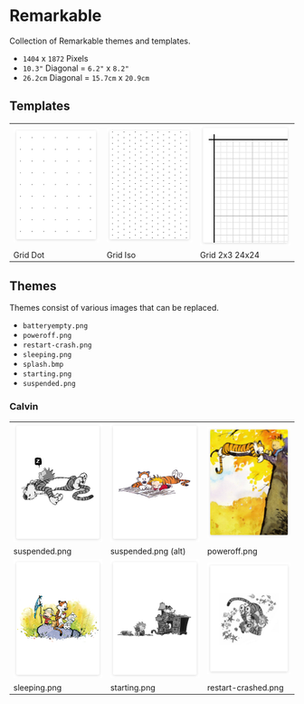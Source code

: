 # Remarkable

Collection of Remarkable themes and templates.

- `1404` x `1872` Pixels
- `10.3"` Diagonal = `6.2"` x `8.2"`
- `26.2cm` Diagonal = `15.7cm` x `20.9cm`

## Templates

<table>
  <tr>
    <td>
      <a href="https://github.com/Templarian/Remarkable/blob/master/template/grid-dot.png">
        <img src="/template/thumb-grid-dot.png"/>
      </a>
    </td>
    <td>
      <a href="https://github.com/Templarian/Remarkable/blob/master/template/grid-iso.png">
        <img src="/template/thumb-grid-iso.png"/>
      </a>
    </td>
    <td>
      <a href="https://github.com/Templarian/Remarkable/blob/master/template/grid-2-3-24.png">
        <img src="/template/thumb-grid-2-3-24.png"/>
      </a>
    </td>
  </tr>
  <tr>
    <td>Grid Dot</td>
    <td>Grid Iso</td>
    <td>Grid 2x3 24x24</td>
  </tr>
</table>

## Themes

Themes consist of various images that can be replaced.

- `batteryempty.png`
- `poweroff.png`
- `restart-crash.png`
- `sleeping.png`
- `splash.bmp`
- `starting.png`
- `suspended.png`

### Calvin

<table>
  <tr>
    <td>
      <a href="https://github.com/Templarian/Remarkable/blob/master/themes/calvin/suspended.png">
        <img src="/themes/calvin/thumb-suspended.png"/>
      </a>
    </td>
    <td>
      <a href="https://github.com/Templarian/Remarkable/blob/master/themes/calvin/suspended2.png">
        <img src="/themes/calvin/thumb-suspended2.png"/>
      </a>
    </td>
    <td>
      <a href="https://github.com/Templarian/Remarkable/blob/master/themes/calvin/poweroff.png">
        <img src="/themes/calvin/thumb-poweroff.png"/>
      </a>
    </td>
  </tr>
  <tr>
    <td>suspended.png</td>
    <td>suspended.png (alt)</td>
    <td>poweroff.png</td>
  </tr>
  <tr>
    <td>
      <a href="https://github.com/Templarian/Remarkable/blob/master/themes/calvin/sleeping.png">
        <img src="/themes/calvin/thumb-sleeping.png"/>
      </a>
    </td>
    <td>
      <a href="https://github.com/Templarian/Remarkable/blob/master/themes/calvin/starting.png">
        <img src="/themes/calvin/thumb-starting.png"/>
      </a>
    </td>
    <td>
      <a href="https://github.com/Templarian/Remarkable/blob/master/themes/calvin/restart-crashed.png">
        <img src="/themes/calvin/thumb-restart-crashed.png"/>
      </a>
    </td>
  </tr>
  <tr>
    <td>sleeping.png</td>
    <td>starting.png</td>
    <td>restart-crashed.png</td>
  </tr>
</table>
